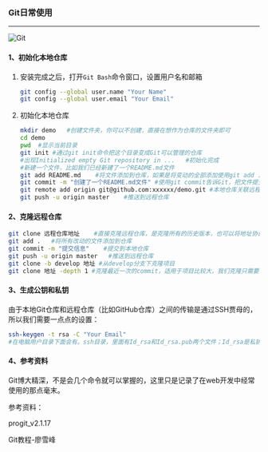 ### Git日常使用
---
![Git](https://img.shields.io/static/v1?label=Git&message=2.22.0-64-bit&color=brightgreen)&nbsp;&nbsp;





#### 1、初始化本地仓库

1. 安装完成之后，打开`Git Bash`命令窗口，设置用户名和邮箱

   ```bash
   git config --global user.name "Your Name"
   git config --global user.email "Your Email"
   
   ```

2. 初始化本地仓库

   ```bash
   mkdir demo	#创建文件夹，你可以不创建，直接在想作为仓库的文件夹即可
   cd demo
   pwd	#显示当前目录
   git init	#通过git init命令把这个目录变成Git可以管理的仓库
   #出现Initialized empty Git repository in ...	#初始化完成
   #新建一个文件，比如我们已经新建了一个README.md文件
   git add README.md	#将文件添加到仓库，如果是将变动的全部添加使用git add .#也可以写多个add
   git commit -m "创建了一个README.md文件"	#使用git commit告诉Git，把文件提交搭配仓库
   git remote add origin git@github.com:xxxxxx/demo.git	#本地仓库关联远程仓库
   git push -u origin master	#推送到远程仓库
   ```

   

#### 2、克隆远程仓库

```bash
git clone 远程仓库地址	#直接克隆远程仓库，是克隆所有的历史版本，也可以将地址协议改成git协议面对某些失败的克隆。
git add . 	#将所有改动的文件添加到仓库
git commit -m "提交信息"	#提交到本地仓库
git push -u origin master 	#推送到远程仓库
git clone -b develop 地址 #从develop分支下克隆项目
git clone 地址 -depth 1 #克隆最近一次的commit，适用于项目比较大，我们克隆只需要项目，不需要以往的历史版本，depth 1代表克隆深度
```

#### 3、生成公钥和私钥

​	由于本地Git仓库和远程仓库（比如GitHub仓库）之间的传输是通过SSH贾母的，所以我们需要一点点的设置：

```bash
ssh-keygen -t rsa -C "Your Email"
#在电脑用户目录下面会有。ssh目录，里面有Id_rsa和Id_rsa.pub两个文件；Id_rsa是私钥，Id_rsa.pub是公钥，将公钥内容复制，在github->Settings->SSH andGPG keys->SSH keys->New SSH keys,title随便写，key就是公钥内容，黏贴过来即可。最后Add SSH key即刻完成。
```

#### 4、参考资料

Git博大精深，不是会几个命令就可以掌握的，这里只是记录了在web开发中经常使用的那点毫末。

参考资料：

progit_v2.1.17

Git教程-廖雪峰

